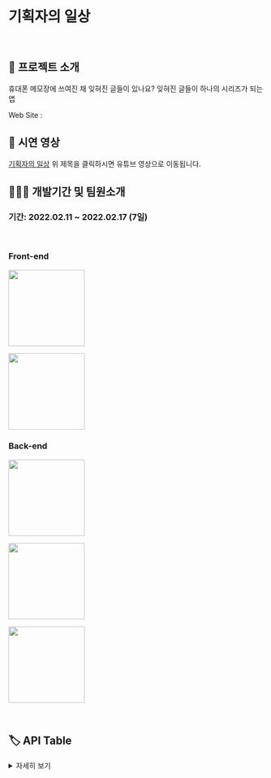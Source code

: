 # 기획자의 일상

</br>

## 🤷 프로젝트 소개

 <p> 휴대폰 메모장에 쓰여진 채 잊혀진 글들이 있나요? 잊혀진 글들이 하나의 시리즈가 되는 앱 </p>
Web Site :
</br>

## 🎥 시연 영상

[기획자의 일상](https://www.youtube.com/watch?v=wNeTCqRpgZA&t=51s)
위 제목을 클릭하시면 유튜브 영상으로 이동됩니다.

## 🧑🏼‍💻 개발기간 및 팀원소개

### 기간: 2022.02.11 ~ 2022.02.17 (7일)

</br>

### Front-end

   <p><a href="https://github.com/ssseok" target="_blank"><img width="150"  src="https://img.shields.io/static/v1?label=React&message=%EB%B0%95%ED%98%84%EC%84%9D&color=61dafb&style=for-the-badge"/></a></p>
   <p><a href="https://github.com/ssseok" target="_blank"><img width="150"  src="https://img.shields.io/static/v1?label=React&message=%EC%9D%B4%EC%84%B1%EC%9A%B4&color=61dafb&style=for-the-badge"/></a></p>
   
  
### Back-end
<p><a href="https://github.com/hyunjikeem" target="_blank"><img width="150"  src="https://img.shields.io/static/v1?label=Spring&message=%EA%B9%80%ED%98%84%EC%A7%80&color=08CE5D&style=for-the-badge"/></a></p>
   <p><a href="https://github.com/jableee" target="_blank"><img width="150"  src="https://img.shields.io/static/v1?label=Spring&message=%EA%B9%80%EC%A7%80%EC%84%B1&color=08CE5D&style=for-the-badge"/></a></p>
   <p><a href="https://github.com/nklee6300" target="_blank"><img width="150"  src="https://img.shields.io/static/v1?label=Spring&message=이노규&color=08CE5D&style=for-the-badge"/></a></p>

</br>

## 🏷 API Table

<details>
 <summary>자세히 보기</summary>
 https://www.notion.so/249482fd1ce141a5920317630ec2119c?v=372578fe5ba84241b62d10f9779f3268

## 🔨사용한 기술 스택

<code> Front-end </code>

- React
- JavaScript
- CSS
- Axios

<code> Back-end </code>

- [Back-end 개발Page](https://github.com/jableee/mini_project_01)

<code>Tool</code>

- Git
- GitHub

## ⚒️ 1조 와이어 프레임 ⚒️

 <summary>자세히 보기</summary>
 https://www.figma.com/file/nkCyDCBSGArgi3OnViJWZn/%EA%B8%B0%ED%9A%8D%EC%9E%90%EC%9D%98-%EC%9D%BC%EC%83%81?node-id=0%3A1

## ✌🏻 개인 역할 및 트러블슈팅 해결과정

<code>박현석</code> 메인페이지,회원가입,로그인

<code>이성운</code> 메인페이지,영감노트페이지,메모페이지

<code>Trouble Shooting</code>[트러블 슈팅 해결과정](https://www.notion.so/f1000ddba8e44ede987c8590558bf693)

</br>

## 📝 후기 및 팀 노션 페이지

<code>박현석</code> BE와 FE가 협력하는 방법을 배우면서 어떻게 협업하면 좋은 지 API, 와이어 프레임은 어떻게 작성하면 좋은 지, 기능을 구현하기 전에 어떤 흐름으로 진행 되는 지 감을 잡을 수 있습니다. 제게 부족한 부분을 팀원분들께서 채워주시고 많이 배울 수 있는 과정이였습니다.

<code>이성운</code> 시간에 매우 쫓겼고, 결국에는 해야 했던 기능을 구현하지 못했다. 왜 시간에 쫓겼는지 왜 기능을 구현하지 못했는지도 알고 있지만 생략하겠다. 비록, 부실한 프로젝트로 마무리가 됐지만, 나쁜 경험은 아니었다. 굳이 말하자면, 좋은 경험이었다. 이 일주일의 경험 덕분에 앞으로 임할 프로젝트는 부실하지 않은 프로젝트를 만들 수 있을 거 같은 느낌이 든다.

<code>팀 노션 페이지</code> [기획자의 일상](https://www.notion.so/1-SA-5a65e2d02e3c4c4d923c9757653b97da)
